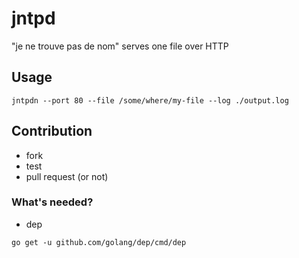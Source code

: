 # jntpd
"je ne trouve pas de nom" serves one file over HTTP

## Usage

```
jntpdn --port 80 --file /some/where/my-file --log ./output.log

```

## Contribution

* fork
* test
* pull request (or not)

### What's needed?

* dep

```
go get -u github.com/golang/dep/cmd/dep
```
